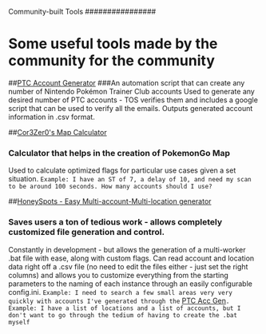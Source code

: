 Community-built Tools
################
# Some useful tools made by the community for the community

##[PTC Account Generator](https://github.com/skvvv/pikapy)
###An automation script that can create any number of Nintendo Pokémon Trainer Club accounts
Used to generate any desired number of PTC accounts - TOS verifies them and includes a google script that can be used to verify all the emails. Outputs generated account information in .csv format.

##[Cor3Zer0's Map Calculator](https://github.com/Cor3Zer0/Map-Calculator)
### Calculator that helps in the creation of PokemonGo Map
Used to calculate optimized flags for particular use cases given a set situation.
`Example: I have an ST of 7, a delay of 10, and need my scan to be around 100 seconds. How many accounts should I use?`

##[HoneySpots - Easy Multi-account-Multi-location generator](https://github.com/razorasadsid/HoneySpots)
### Saves users a ton of tedious work - allows completely customized file generation and control.
Constantly in development - but allows the generation of a multi-worker .bat file with ease, along with custom flags. Can read account and location data right off a .csv file (no need to edit the files either - just set the right columns) and allows you to customize everything from the starting parameters to the naming of each instance through an easily configurable config.ini. 
`Example: I need to search a few small areas very very quickly with accounts I've generated through the` [PTC Acc Gen](https://github.com/skvvv/pikapy)`.`
`Example: I have a list of locations and a list of accounts, but I don't want to go through the tedium of having to create the .bat myself`
